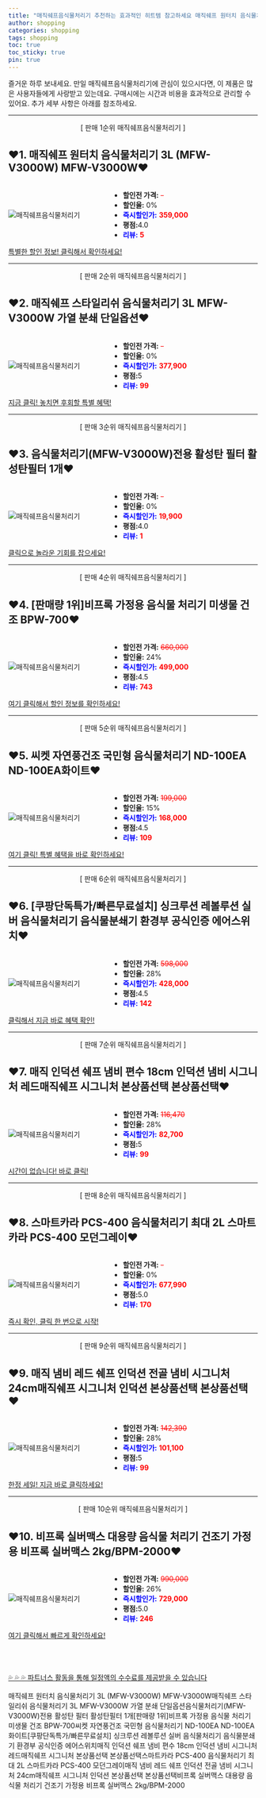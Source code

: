 ```yaml
---
title: "매직쉐프음식물처리기 추천하는 효과적인 히트템 참고하세요 매직쉐프 원터치 음식물처리기 3L (MFW-V3000W)"
author: shopping
categories: shopping
tags: shopping
toc: true
toc_sticky: true
pin: true
---
```

즐거운 하루 보내세요. 만일 매직쉐프음식물처리기에 관심이 있으시다면,  이 제품은 많은 사용자들에게 사랑받고 있는데요. 구매시에는 시간과 비용을 효과적으로 관리할 수 있어요. 추가 세부 사항은 아래를 참조하세요.

---
<p class="toplist" style="margin: 0 auto; display: block; width: fit-content;">[ 판매 1순위 매직쉐프음식물처리기 ]</p>

<h2><strong>❤️1. 매직쉐프 원터치 음식물처리기 3L (MFW-V3000W) MFW-V3000W❤️</strong></h2>

<div style="display: flex; align-items: center;">
    <div style="flex: 0.4;">
        <img src="https://thumbnail6.coupangcdn.com/thumbnails/remote/230x230ex/image/vendor_inventory/6645/bb55c750d39df2954b0fcf2d48158866a4f2d5ef6928e7357a0dff117357.jpg" alt="매직쉐프음식물처리기" style="max-width: 100%;">
    </div>
    <div style="flex: 0.6; margin-left: 10px;">
        <ul>
            <li><strong>할인전 가격:</strong> <del style="color: red;">-</del></li>
            <li><strong>할인율:</strong> 0%</li>
            <li><span style='color:blue'><strong>즉시할인가:</strong></span> <span style='color:red'><strong>359,000</strong></span></li>
            <li><strong>평점:</strong>4.0</li>
            <li><span style='color:blue'><strong>리뷰:</strong></span> <span style='color:red'><strong>5</strong></span></li>
        </ul>
    </div>
</div>
<div class="center">
    <a href="https://William4Davisa.github.io?lptag=AF9450613&subid=githubio&pageKey=7396477812&traceid=V0-153&itemId=19134463247&vendorItemId=90336388651" class="myButton">
        특별한 할인 정보! 클릭해서 확인하세요!
    </a>
</div>


---
<p class="toplist" style="margin: 0 auto; display: block; width: fit-content;">[ 판매 2순위 매직쉐프음식물처리기 ]</p>

<h2><strong>❤️2. 매직쉐프 스타일리쉬 음식물처리기 3L MFW-V3000W 가열 분쇄 단일옵션❤️</strong></h2>

<div style="display: flex; align-items: center;">
    <div style="flex: 0.4;">
        <img src="https://thumbnail6.coupangcdn.com/thumbnails/remote/230x230ex/image/vendor_inventory/eefb/25dc1c473ba9e7c283df66f8af341cb2d235c7a02b82d289550e52604ca9.jpg" alt="매직쉐프음식물처리기" style="max-width: 100%;">
    </div>
    <div style="flex: 0.6; margin-left: 10px;">
        <ul>
            <li><strong>할인전 가격:</strong> <del style="color: red;">-</del></li>
            <li><strong>할인율:</strong> 0%</li>
            <li><span style='color:blue'><strong>즉시할인가:</strong></span> <span style='color:red'><strong>377,900</strong></span></li>
            <li><strong>평점:</strong>5</li>
            <li><span style='color:blue'><strong>리뷰:</strong></span> <span style='color:red'><strong>99</strong></span></li>
        </ul>
    </div>
</div>
<div class="center">
    <a href="https://William4Davisa.github.io?lptag=AF9450613&subid=githubio&pageKey=8041960810&traceid=V0-153&itemId=22521537808&vendorItemId=89563588810" class="myButton">
        지금 클릭! 놓치면 후회할 특별 혜택!
    </a>
</div>


---
<p class="toplist" style="margin: 0 auto; display: block; width: fit-content;">[ 판매 3순위 매직쉐프음식물처리기 ]</p>

<h2><strong>❤️3. 음식물처리기(MFW-V3000W)전용 활성탄 필터 활성탄필터 1개❤️</strong></h2>

<div style="display: flex; align-items: center;">
    <div style="flex: 0.4;">
        <img src="https://thumbnail10.coupangcdn.com/thumbnails/remote/230x230ex/image/vendor_inventory/cf74/bbd8b789b65a7b22244ed308e2f519f60e9bbd1ba2e51b5a9fe262c41eda.jpg" alt="매직쉐프음식물처리기" style="max-width: 100%;">
    </div>
    <div style="flex: 0.6; margin-left: 10px;">
        <ul>
            <li><strong>할인전 가격:</strong> <del style="color: red;">-</del></li>
            <li><strong>할인율:</strong> 0%</li>
            <li><span style='color:blue'><strong>즉시할인가:</strong></span> <span style='color:red'><strong>19,900</strong></span></li>
            <li><strong>평점:</strong>4.0</li>
            <li><span style='color:blue'><strong>리뷰:</strong></span> <span style='color:red'><strong>1</strong></span></li>
        </ul>
    </div>
</div>
<div class="center">
    <a href="https://William4Davisa.github.io?lptag=AF9450613&subid=githubio&pageKey=8051110460&traceid=V0-153&itemId=22581849353&vendorItemId=89623618576" class="myButton">
        클릭으로 놀라운 기회를 잡으세요!
    </a>
</div>


---
<p class="toplist" style="margin: 0 auto; display: block; width: fit-content;">[ 판매 4순위 매직쉐프음식물처리기 ]</p>

<h2><strong>❤️4. [판매량 1위]비프록 가정용 음식물 처리기 미생물 건조 BPW-700❤️</strong></h2>

<div style="display: flex; align-items: center;">
    <div style="flex: 0.4;">
        <img src="https://thumbnail6.coupangcdn.com/thumbnails/remote/230x230ex/image/vendor_inventory/73bd/e324092531c581d78ba06001fe36eca35efb5f49a0326c6a587370bb15d9.jpg" alt="매직쉐프음식물처리기" style="max-width: 100%;">
    </div>
    <div style="flex: 0.6; margin-left: 10px;">
        <ul>
            <li><strong>할인전 가격:</strong> <del style="color: red;">660,000</del></li>
            <li><strong>할인율:</strong> 24%</li>
            <li><span style='color:blue'><strong>즉시할인가:</strong></span> <span style='color:red'><strong>499,000</strong></span></li>
            <li><strong>평점:</strong>4.5</li>
            <li><span style='color:blue'><strong>리뷰:</strong></span> <span style='color:red'><strong>743</strong></span></li>
        </ul>
    </div>
</div>
<div class="center">
    <a href="https://William4Davisa.github.io?lptag=AF9450613&subid=githubio&pageKey=7610998115&traceid=V0-153&itemId=20157290849&vendorItemId=84937719729" class="myButton">
        여기 클릭해서 할인 정보를 확인하세요!
    </a>
</div>


---
<p class="toplist" style="margin: 0 auto; display: block; width: fit-content;">[ 판매 5순위 매직쉐프음식물처리기 ]</p>

<h2><strong>❤️5. 씨켓 자연풍건조 국민형 음식물처리기 ND-100EA ND-100EA화이트❤️</strong></h2>

<div style="display: flex; align-items: center;">
    <div style="flex: 0.4;">
        <img src="https://thumbnail9.coupangcdn.com/thumbnails/remote/230x230ex/image/vendor_inventory/db77/df3c16c186c1f60a72f068f586a22acb8fdb034d4567bf32b87ba54fd76d.jpg" alt="매직쉐프음식물처리기" style="max-width: 100%;">
    </div>
    <div style="flex: 0.6; margin-left: 10px;">
        <ul>
            <li><strong>할인전 가격:</strong> <del style="color: red;">199,000</del></li>
            <li><strong>할인율:</strong> 15%</li>
            <li><span style='color:blue'><strong>즉시할인가:</strong></span> <span style='color:red'><strong>168,000</strong></span></li>
            <li><strong>평점:</strong>4.5</li>
            <li><span style='color:blue'><strong>리뷰:</strong></span> <span style='color:red'><strong>109</strong></span></li>
        </ul>
    </div>
</div>
<div class="center">
    <a href="https://William4Davisa.github.io?lptag=AF9450613&subid=githubio&pageKey=5455125926&traceid=V0-153&itemId=8336217940&vendorItemId=88993952792" class="myButton">
        여기 클릭! 특별 혜택을 바로 확인하세요!
    </a>
</div>


---
<p class="toplist" style="margin: 0 auto; display: block; width: fit-content;">[ 판매 6순위 매직쉐프음식물처리기 ]</p>

<h2><strong>❤️6. [쿠팡단독특가/빠른무료설치] 싱크루션 레볼루션 실버 음식물처리기 음식물분쇄기 환경부 공식인증 에어스위치❤️</strong></h2>

<div style="display: flex; align-items: center;">
    <div style="flex: 0.4;">
        <img src="https://thumbnail10.coupangcdn.com/thumbnails/remote/230x230ex/image/vendor_inventory/a922/72d8db52f9e0257a4dc45c0ddd4fe3e7b49d7f8c840edbbc3fdd7b5884b5.jpg" alt="매직쉐프음식물처리기" style="max-width: 100%;">
    </div>
    <div style="flex: 0.6; margin-left: 10px;">
        <ul>
            <li><strong>할인전 가격:</strong> <del style="color: red;">598,000</del></li>
            <li><strong>할인율:</strong> 28%</li>
            <li><span style='color:blue'><strong>즉시할인가:</strong></span> <span style='color:red'><strong>428,000</strong></span></li>
            <li><strong>평점:</strong>4.5</li>
            <li><span style='color:blue'><strong>리뷰:</strong></span> <span style='color:red'><strong>142</strong></span></li>
        </ul>
    </div>
</div>
<div class="center">
    <a href="https://William4Davisa.github.io?lptag=AF9450613&subid=githubio&pageKey=7384653914&traceid=V0-153&itemId=19079291653&vendorItemId=82413428967" class="myButton">
        클릭해서 지금 바로 혜택 확인!
    </a>
</div>


---
<p class="toplist" style="margin: 0 auto; display: block; width: fit-content;">[ 판매 7순위 매직쉐프음식물처리기 ]</p>

<h2><strong>❤️7. 매직 인덕션 쉐프 냄비 편수 18cm 인덕션 냄비 시그니처 레드매직쉐프 시그니처 본상품선택 본상품선택❤️</strong></h2>

<div style="display: flex; align-items: center;">
    <div style="flex: 0.4;">
        <img src="https://thumbnail9.coupangcdn.com/thumbnails/remote/230x230ex/image/vendor_inventory/09e9/310e5b92f84a5db5a7c93d7349dbf74f5fe3a1adecf9f4c64bfb5ba07e2d.jpg" alt="매직쉐프음식물처리기" style="max-width: 100%;">
    </div>
    <div style="flex: 0.6; margin-left: 10px;">
        <ul>
            <li><strong>할인전 가격:</strong> <del style="color: red;">116,470</del></li>
            <li><strong>할인율:</strong> 28%</li>
            <li><span style='color:blue'><strong>즉시할인가:</strong></span> <span style='color:red'><strong>82,700</strong></span></li>
            <li><strong>평점:</strong>5</li>
            <li><span style='color:blue'><strong>리뷰:</strong></span> <span style='color:red'><strong>99</strong></span></li>
        </ul>
    </div>
</div>
<div class="center">
    <a href="https://William4Davisa.github.io?lptag=AF9450613&subid=githubio&pageKey=8248205546&traceid=V0-153&itemId=23742419774&vendorItemId=90767013809" class="myButton">
        시간이 없습니다! 바로 클릭!
    </a>
</div>


---
<p class="toplist" style="margin: 0 auto; display: block; width: fit-content;">[ 판매 8순위 매직쉐프음식물처리기 ]</p>

<h2><strong>❤️8. 스마트카라 PCS-400 음식물처리기 최대 2L 스마트카라 PCS-400 모던그레이❤️</strong></h2>

<div style="display: flex; align-items: center;">
    <div style="flex: 0.4;">
        <img src="https://thumbnail6.coupangcdn.com/thumbnails/remote/230x230ex/image/vendor_inventory/84d5/c2d254a78d3fa81411798ef9249a942ed7c9895a476923568355f36b0694.png" alt="매직쉐프음식물처리기" style="max-width: 100%;">
    </div>
    <div style="flex: 0.6; margin-left: 10px;">
        <ul>
            <li><strong>할인전 가격:</strong> <del style="color: red;">-</del></li>
            <li><strong>할인율:</strong> 0%</li>
            <li><span style='color:blue'><strong>즉시할인가:</strong></span> <span style='color:red'><strong>677,990</strong></span></li>
            <li><strong>평점:</strong>5.0</li>
            <li><span style='color:blue'><strong>리뷰:</strong></span> <span style='color:red'><strong>170</strong></span></li>
        </ul>
    </div>
</div>
<div class="center">
    <a href="https://William4Davisa.github.io?lptag=AF9450613&subid=githubio&pageKey=6632283555&traceid=V0-153&itemId=19591487990&vendorItemId=88927425096" class="myButton">
        즉시 확인, 클릭 한 번으로 시작!
    </a>
</div>


---
<p class="toplist" style="margin: 0 auto; display: block; width: fit-content;">[ 판매 9순위 매직쉐프음식물처리기 ]</p>

<h2><strong>❤️9. 매직 냄비 레드 쉐프 인덕션 전골 냄비 시그니처 24cm매직쉐프 시그니처 인덕션 본상품선택 본상품선택❤️</strong></h2>

<div style="display: flex; align-items: center;">
    <div style="flex: 0.4;">
        <img src="https://thumbnail10.coupangcdn.com/thumbnails/remote/230x230ex/image/vendor_inventory/eb03/adf0be80bdeb2fe11c9dd5873d548a70152d983502f3d6b36153bbac3e77.jpg" alt="매직쉐프음식물처리기" style="max-width: 100%;">
    </div>
    <div style="flex: 0.6; margin-left: 10px;">
        <ul>
            <li><strong>할인전 가격:</strong> <del style="color: red;">142,390</del></li>
            <li><strong>할인율:</strong> 28%</li>
            <li><span style='color:blue'><strong>즉시할인가:</strong></span> <span style='color:red'><strong>101,100</strong></span></li>
            <li><strong>평점:</strong>5</li>
            <li><span style='color:blue'><strong>리뷰:</strong></span> <span style='color:red'><strong>99</strong></span></li>
        </ul>
    </div>
</div>
<div class="center">
    <a href="https://William4Davisa.github.io?lptag=AF9450613&subid=githubio&pageKey=8248205189&traceid=V0-153&itemId=23742418750&vendorItemId=90767012121" class="myButton">
        한정 세일! 지금 바로 클릭하세요!
    </a>
</div>


---
<p class="toplist" style="margin: 0 auto; display: block; width: fit-content;">[ 판매 10순위 매직쉐프음식물처리기 ]</p>

<h2><strong>❤️10. 비프록 실버맥스 대용량 음식물 처리기 건조기 가정용 비프록 실버맥스 2kg/BPM-2000❤️</strong></h2>

<div style="display: flex; align-items: center;">
    <div style="flex: 0.4;">
        <img src="https://thumbnail10.coupangcdn.com/thumbnails/remote/230x230ex/image/vendor_inventory/2136/1afb34020563ebdfa0451dc5dc4cb0f72cff0ee2556091ff7731575c3775.jpg" alt="매직쉐프음식물처리기" style="max-width: 100%;">
    </div>
    <div style="flex: 0.6; margin-left: 10px;">
        <ul>
            <li><strong>할인전 가격:</strong> <del style="color: red;">990,000</del></li>
            <li><strong>할인율:</strong> 26%</li>
            <li><span style='color:blue'><strong>즉시할인가:</strong></span> <span style='color:red'><strong>729,000</strong></span></li>
            <li><strong>평점:</strong>5.0</li>
            <li><span style='color:blue'><strong>리뷰:</strong></span> <span style='color:red'><strong>246</strong></span></li>
        </ul>
    </div>
</div>
<div class="center">
    <a href="https://William4Davisa.github.io?lptag=AF9450613&subid=githubio&pageKey=7252476298&traceid=V0-153&itemId=18451614659&vendorItemId=78496280804" class="myButton">
        여기 클릭해서 빠르게 확인하세요!
    </a>
</div>

<br><br><br>[💦 💦 💦 파트너스 활동을 통해 일정액의 수수료를 제공받을 수 있습니다](https://link.coupang.com/a/bcpT2c)<br><br>매직쉐프 원터치 음식물처리기 3L (MFW-V3000W) MFW-V3000W매직쉐프 스타일리쉬 음식물처리기 3L MFW-V3000W 가열 분쇄 단일옵션음식물처리기(MFW-V3000W)전용 활성탄 필터 활성탄필터 1개[판매량 1위]비프록 가정용 음식물 처리기 미생물 건조 BPW-700씨켓 자연풍건조 국민형 음식물처리기 ND-100EA ND-100EA화이트[쿠팡단독특가/빠른무료설치] 싱크루션 레볼루션 실버 음식물처리기 음식물분쇄기 환경부 공식인증 에어스위치매직 인덕션 쉐프 냄비 편수 18cm 인덕션 냄비 시그니처 레드매직쉐프 시그니처 본상품선택 본상품선택스마트카라 PCS-400 음식물처리기 최대 2L 스마트카라 PCS-400 모던그레이매직 냄비 레드 쉐프 인덕션 전골 냄비 시그니처 24cm매직쉐프 시그니처 인덕션 본상품선택 본상품선택비프록 실버맥스 대용량 음식물 처리기 건조기 가정용 비프록 실버맥스 2kg/BPM-2000